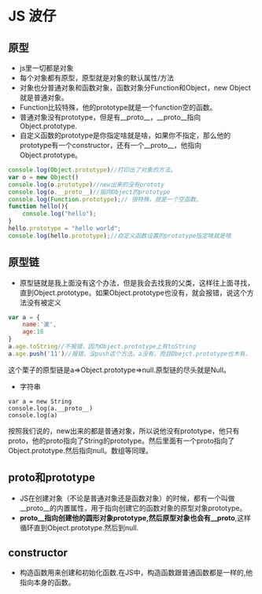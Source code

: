# JS 波仔
## 原型
+ js里一切都是对象
+ 每个对象都有原型，原型就是对象的默认属性/方法
+ 对象也分普通对象和函数对象，函数对象分Function和Object，new Object就是普通对象。
+ Function比较特殊，他的prototype就是一个function空的函数。
+ 普通对象没有prototype，但是有__proto__，__proto__指向Object.prototype.
+ 自定义函数的prototype是你指定啥就是啥，如果你不指定，那么他的prototype有一个constructor，还有一个__proto__，他指向Object.prototype。

```js
console.log(Object.prototype)//打印出了对象的方法。
var o = new Object()
console.log(o.prototype)//new出来的没有prototy
console.log(o.__proto__)//指向Object的prototype
console.log(Function.prototype);// 很特殊，就是一个空函数。
function hello(){
    console.log("hello");
}
hello.prototype = "hello world";
console.log(hello.prototype);//自定义函数设置的prototype指定啥就是啥
```

## 原型链
+ 原型链就是我上面没有这个办法，但是我会去找我的父类，这样往上面寻找，直到Object.prototype。如果Object.prototype也没有，就会报错，说这个方法没有被定义
```js
var a = {
    name:'波',
    age:18
}
a.age.toString//不报错，因为Object.prototype上有toString
a.age.push('11')//报错，没push这个方法。a没有，而且Obejct.prototype也木有，

```
这个栗子的原型链是a=>Object.prototype=>null.原型链的尽头就是Null。
+ 字符串

```
var a = new String
console.log(a.__proto__)
console.log(a)
```
按照我们说的，new出来的都是普通对象，所以说他没有prototype，他只有proto，他的proto指向了String的prototype。然后里面有一个proto指向了Object.prototype.然后指向null。数组等同理。

## proto和prototype
+ JS在创建对象（不论是普通对象还是函数对象）的时候，都有一个叫做__proto__的内置属性，用于指向创建它的函数对象的原型对象prototype。
+ __proto__指向创建他的圆形对象prototype,然后原型对象也会有__proto__,这样循环直到Object.prototype.然后到null.


## constructor
+ 构造函数用来创建和初始化函数.在JS中，构造函数跟普通函数都是一样的,他指向本身的函数。